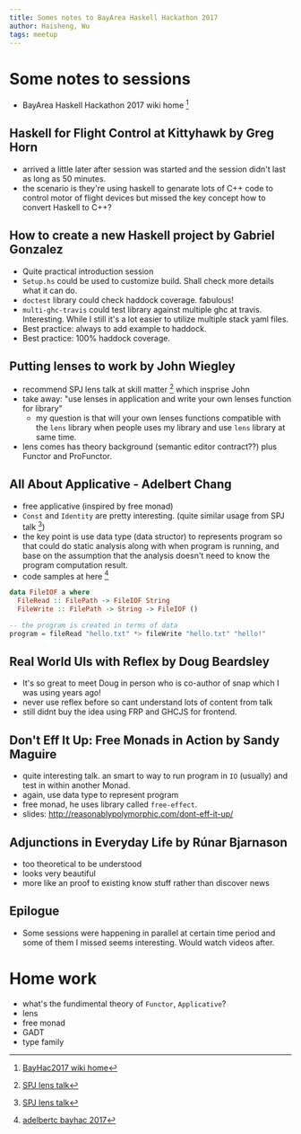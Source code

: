 ```yaml
---
title: Somes notes to BayArea Haskell Hackathon 2017
author: Haisheng, Wu
tags: meetup
---
```


# Some notes to sessions

- BayArea Haskell Hackathon 2017 wiki home [^bayhac2017]

## Haskell for Flight Control at Kittyhawk by Greg Horn

- arrived a little later after session was started and the session didn't last as long as 50 minutes.
- the scenario is they're using haskell to genarate lots of C++ code to control motor of flight devices but missed the key concept how to convert Haskell to C++?

## How to create a new Haskell project by Gabriel Gonzalez

- Quite practical introduction session
- `Setup.hs` could be used to customize build. Shall check more details what it can do.
- `doctest` library could check haddock coverage. fabulous!
- `multi-ghc-travis` could test library against multiple ghc at travis. Interesting. While I still it's a lot easier to utilize multiple stack yaml files.
- Best practice: always to add example to haddock.
- Best practice: 100% haddock coverage.

## Putting lenses to work by John Wiegley

- recommend SPJ lens talk at skill matter [^spj-talk] which insprise John
- take away: "use lenses in application and write your own lenses function for library"
  - my question is that will your own lenses functions compatible with the `lens` library when people uses my library and use `lens` library at same time.
- lens comes has theory background (semantic editor contract??) plus Functor and ProFunctor.

## All About Applicative - Adelbert Chang

- free applicative (inspired by free monad)
- `Const` and `Identity` are pretty interesting. (quite similar usage from SPJ talk [^spj-talk])
- the key point is use data type (data structor) to represents program so that could do static analysis along with when program is running, and base on the assumption that the analysis doesn't need to know the program computation result.
- code samples at here [^ac-bayhac-2017]

```haskell
data FileIOF a where
  FileRead :: FilePath -> FileIOF String
  FileWrite :: FilePath -> String -> FileIOF ()

-- the program is created in terms of data
program = fileRead "hello.txt" *> fileWrite "hello.txt" "hello!"

```

## Real World UIs with Reflex by Doug Beardsley

- It's so great to meet Doug in person who is co-author of snap which I was using years ago!
- never use reflex before so cant understand lots of content from talk
- still didnt buy the idea using FRP and GHCJS for frontend.

## Don't Eff It Up: Free Monads in Action by Sandy Maguire

- quite interesting talk. an smart to way to run program in `IO` (usually) and test in within another Monad.
- again, use data type to represent program
- free monad, he uses library called `free-effect`.
- slides: http://reasonablypolymorphic.com/dont-eff-it-up/

## Adjunctions in Everyday Life by Rúnar Bjarnason

- too theoretical to be understood
- looks very beautiful
- more like an proof to existing know stuff rather than discover news

## Epilogue

- Some sessions were happening in parallel at certain time period and some of them I missed seems interesting. Would watch videos after.

# Home work

- what's the fundimental theory of `Functor`, `Applicative`?
- lens
- free monad
- GADT
- type family

[^bayhac2017]: [BayHac2017 wiki home](https://wiki.haskell.org/BayHac2017)
[^spj-talk]: [SPJ lens talk](https://skillsmatter.com/skillscasts/4251-lenses-compositional-data-access-and-manipulation)
[^ac-bayhac-2017]: [adelbertc bayhac 2017](https://github.com/adelbertc/bayhac17/blob/master/src/Main.hs)
